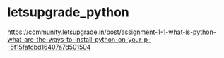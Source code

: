 # letsupgrade_python
https://community.letsupgrade.in/post/assignment-1-1-what-is-python-what-are-the-ways-to-install-python-on-your-p--5f15fafcbd16407a7d501504
